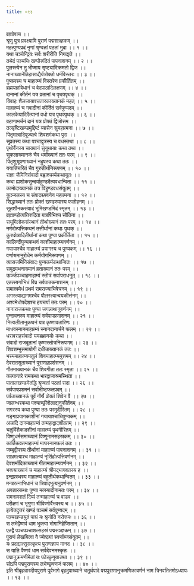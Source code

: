 ```yaml
---
title: ०९३

---
```

ब्रह्मोवाच ।।  
श्रृणु पुत्र प्रवक्ष्यामि पुराणं पद्मसञ्ज्ञकम् ।।  
महत्पुण्यप्रदं नॄणां श्रृण्वतां पठतां मुदा ।। १ ।।  
यथा चञ्चेन्द्रियः सर्वः शरीरीति निगद्यते ।।  
तथेदं पञ्चभिः खण्डैरुदितं पापनाशनम् ।। २ ।।  
पुलस्त्येन तु भीष्माय सृष्ट्यादिक्रमतो द्विज ।।  
नानाख्यानेतिहासाद्यैर्यत्रोक्तो धर्मविस्तरः ।। ३ ।।  
पुष्करस्य च माहात्म्यं विस्तरेण प्रकीर्तितम् ।।  
ब्रह्मयज्ञविधानं च वेदपाठादिलक्षणम् ।। ४ ।।  
दानानां कीर्तनं यत्र व्रतानां च पृथक्पृथक् ।।  
विवाहः शैलजायाश्चतारकाख्यानकं महत् ।। ५ ।।  
माहात्म्यं च गवादीनां कीर्तितं सर्वपुण्यदम् ।।  
कालकेयादिदैत्यानां वधो यत्र पृथक्पृथक् ।। ६ ।।  
ग्रहाणामर्चनं दानं यत्र प्रोक्तं द्विजोत्तम ।।  
तत्सृष्टिखण्डमुद्दिष्टं व्यासेन सुमहात्मना ।। ७ ।।  
पितृमात्रादिपूज्यत्वे शिवशर्मकथा पुरा ।।  
सुव्रतस्य कथा पश्चाद्वृत्रस्य च वधस्तथा ।। ८ ।।  
पृथोर्वैनस्य चाख्यानं सुनूथायाः कथा तथा ।।  
सुकलाख्यानकं चैव धर्माख्यानं ततः परम् ।। ९ ।।  
पितृशुश्रूषणाख्यानं नहुषस्य कथा ततः ।।  
ययातिचरितं चैव गुरुतीर्थनिरूपणम् ।। १० ।।  
राज्ञा जैमिनिसंवादो बह्वाश्चर्य्यकथायुतः ।।  
कथा ह्यशोकसुन्दर्याहुण्डदैत्यवधान्विता ।। ११ ।।  
कामोदाख्यानकं तत्र विहुण्डवधसंयुतम् ।।  
कुञ्जलस्य च संवादश्च्यवनेन महात्मना ।। १२ ।।  
सिद्धाख्यानं ततः प्रोक्तं खण्डस्यास्य फलोहनम् ।।  
सूतशौनकसंवादं भूमिखण्डमिदं स्मृतम् ।। १३ ।।  
ब्रह्माण्डोत्पत्तिरुदिता यत्रर्षिभिश्च सौतिना ।।  
सभूमिलोकसंस्थानं तीर्थाख्यानं ततः परम् ।। १४ ।।  
नर्मदोत्पत्तिकथनं तत्तीर्थानां कथाः पृथक् ।।  
कुरुक्षेत्रादितीर्थानां कथा पुण्या प्रकीर्तिता ।। १५ ।।  
कालिन्दीपुण्यकथनं काशीमाहात्म्यवर्णनम् ।।  
गयायाश्चैव माहात्म्यं प्रयागस्य च पुण्यकम् ।। १६ ।।  
वर्णाश्रमानुरोधेन कर्मयोगनिरूपणम् ।।  
व्यासजमिनिसंवादः पुण्यकर्मकथान्वितः ।। १७ ।।  
समुद्रमथनाख्यानं व्रताख्यानं ततः परम् ।।  
ऊर्ज्जपञ्चाहमाहाम्यं स्तोत्रं सर्वापराधनुत् ।। १८ ।।  
एतत्स्वर्गाभिधं विप्र सर्वपातकनाशनम् ।।  
रामाश्वमेधं प्रथमं रामराज्याभिषेचनम् ।। १९ ।।  
अगस्त्याद्यागमश्चैव पौलस्त्यान्वयकीर्त्तनम् ।।  
अश्वमेधोपदेशश्च हयचर्या ततः परम् ।। २० ।।  
नानाराजकथाः पुण्या जगन्नाथानुवर्णनम् ।।  
वृन्दावनस्य माहात्म्यं सर्वपापप्रणाशनम् ।। २१ ।।  
नित्यलीलानुकथनं यत्र कृष्णावतारिणः ।।  
माधवस्नानमाहात्म्यं स्नानदानार्चने फलम् ।। २२ ।।  
धरावराहसंवादो यमब्रह्मणयोः कथा ।।  
संवादो राजदूतानां कृष्णस्तोत्रनिरूपणम् ।। २३ ।।  
शिवशम्भुसमायोगी दधीचाख्यानकं ततः ।।  
भस्ममाहात्म्यमतुलं शिवमाहात्म्यमुत्तमम् ।। २४ ।।  
देवरातसुताख्यानं पुराणज्ञप्रशंसनम् ।।  
गौतमाख्यानकं चैव शिवगीता ततः स्मृता ।। २५ ।।  
कल्पान्तरे रामकथा भारद्वाजाश्रमस्थिता ।।  
पातालखण्डमेतद्धि श्रृण्वतां पठतां सदा ।। २६ ।।  
सर्वपापप्रशमनं सर्वाभीष्टफलप्रदम् ।।  
पर्वताख्यानकं पूर्वं गौर्थै प्रोक्तं शिवेन वै ।। २७ ।।  
जालन्धरकथा पश्चाच्छ्रीशैलाद्यनुकीर्तनम् ।।  
सगरस्य कथा पुण्या ततः परमुदीरितम् ।। २८ ।।  
गङ्गाप्रयागकाशीनां गयायाश्चाधिपुण्यकम् ।।  
अन्नादि दानमाहात्म्यं तन्महाद्वादशीव्रतम् ।। २९ ।।  
चतुर्विंशैकादशीनां माहात्म्यं पृथगीरितम् ।।  
विष्णुधर्मसमाख्यानं विष्णुनामसहस्रकम् ।। ३० ।।  
कार्तिकव्रतमाहात्म्यं माघस्नानफलं ततः ।।  
जम्बृद्वीपस्य तीर्थानां माहात्म्यं पापनाशनम् ।। ३१ ।।  
साभ्रमत्याश्च माहात्म्यं नृसिंहोत्पत्तिवर्णनम् ।।  
देवशर्मादिकाख्यानं गीतामाहात्म्यवर्णनम् ।। ३२ ।।  
भक्त्याख्यानं च माहात्म्यं श्रीमद्भागवतस्य ह ।।  
इन्द्रप्रस्थस्य माहात्म्यं बहुतीर्थकथान्वितम् ।। ३३ ।।  
मन्त्ररत्नाभिधानं च त्रिपाद्भूत्यनुवर्णनम् ।।  
अवतारकथाः पुण्या मत्स्यादीनामतः परम् ।। ३४ ।।  
रामनामशतं दिव्यं तन्माहात्म्यं च वाडव ।।  
परीक्षणं च भृगुणा श्रीविष्णोर्वैभवस्य च ।। ३५ ।।  
इत्येतदुत्तरं खण्डं पञ्चमं सर्वपुण्यदम् ।।  
पञ्चखण्डयुतं पाद्मं यः श्रृणोति नरोत्तमः ।। ३६ ।।  
स लभेद्वैष्णवं धाम भुक्त्वा भोगानिहेप्सितान् ।।  
एतद्वै पञ्चपञ्चाशत्सहस्रं पद्मसञ्ज्ञकम् ।। ३७ ।।  
पुराणं लेखयित्वा वै ज्येष्ठ्यां स्वर्णाब्जसंयुतम् ।।  
यः प्रदद्यात्सुसत्कृत्य पुराणज्ञाय मानद ।। ३८ ।।  
स याति वैष्णवं धाम सर्वदेवनमस्कृतः ।।  
पद्मानुक्रमणीमेतां यः पठेच्छृणुयात्तथा ।। ३९ ।।  
सोऽपि पद्मपुराणस्य लभेच्छ्रवणजं फलम् ।। ४० ।।  
इति श्रीबृहन्नारदीयपुराणे पूर्वभागे बृहदुपाख्याने चतुर्थपादे पद्मपुराणानुक्रमणिकावर्णनं नाम त्रिनवतितमोऽध्यायः ।। ९३ ।।